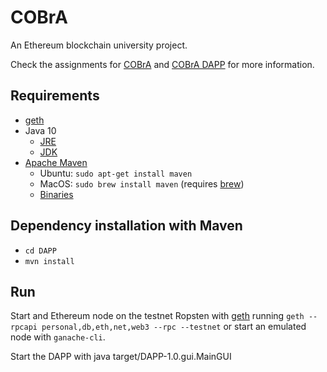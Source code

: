# COBrA
An Ethereum blockchain university project.

Check the assignments for [COBrA](docs/COBrA_Assignment.pdf) and [COBrA DAPP](docs/COBrA_DAPP_Assignment.pdf) for more
information.

## Requirements
- [geth](https://geth.ethereum.org/downloads/)
- Java 10
    - [JRE](http://www.oracle.com/technetwork/java/javase/downloads/jre10-downloads-4417026.html)
    - [JDK](http://www.oracle.com/technetwork/java/javase/downloads/jdk10-downloads-4416644.html)
- [Apache Maven](https://maven.apache.org/install.html/)
    - Ubuntu: `sudo apt-get install maven`
    - MacOS: `sudo brew install maven` (requires [brew](https://docs.brew.sh/Installation))
    - [Binaries](https://maven.apache.org/download.cgi)

## Dependency installation with Maven
- `cd DAPP`
- `mvn install`

## Run
Start and Ethereum node on the testnet Ropsten with [geth](https://github.com/ethereum/go-ethereum/wiki/geth) running
`geth --rpcapi personal,db,eth,net,web3 --rpc --testnet` or start an emulated node with `ganache-cli`.

Start the DAPP with java target/DAPP-1.0.gui.MainGUI